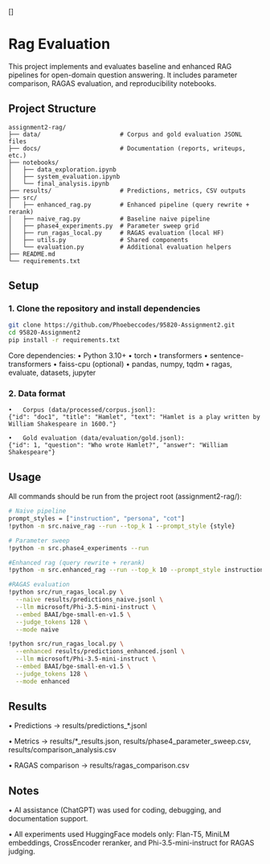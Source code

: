 []

# Rag Evaluation

This project implements and evaluates baseline and enhanced RAG pipelines for open-domain question answering. It includes parameter comparison, RAGAS evaluation, and reproducibility notebooks.

## Project Structure

```
assignment2-rag/
├── data/                      # Corpus and gold evaluation JSONL files
├── docs/                      # Documentation (reports, writeups, etc.)
├── notebooks/
│   ├── data_exploration.ipynb
│   ├── system_evaluation.ipynb
│   └── final_analysis.ipynb
├── results/                   # Predictions, metrics, CSV outputs
├── src/
│   ├── enhanced_rag.py        # Enhanced pipeline (query rewrite + rerank)
│   ├── naive_rag.py           # Baseline naive pipeline
│   ├── phase4_experiments.py  # Parameter sweep grid
│   ├── run_ragas_local.py     # RAGAS evaluation (local HF)
│   ├── utils.py               # Shared components
│   └── evaluation.py          # Additional evaluation helpers
├── README.md
└── requirements.txt
```

## Setup

### 1. Clone the repository and install dependencies

```bash
git clone https://github.com/Phoebeccodes/95820-Assignment2.git
cd 95820-Assignment2
pip install -r requirements.txt

```

Core dependencies:
• Python 3.10+
• torch
• transformers
• sentence-transformers
• faiss-cpu (optional)
• pandas, numpy, tqdm
• ragas, evaluate, datasets, jupyter

### 2. Data format

    •	Corpus (data/processed/corpus.jsonl):
    {"id": "doc1", "title": "Hamlet", "text": "Hamlet is a play written by William Shakespeare in 1600."}

    •	Gold evaluation (data/evaluation/gold.jsonl):
    {"id": 1, "question": "Who wrote Hamlet?", "answer": "William Shakespeare"}

## Usage

All commands should be run from the project root (assignment2-rag/):

```bash
# Naive pipeline
prompt_styles = ["instruction", "persona", "cot"]
!python -m src.naive_rag --run --top_k 1 --prompt_style {style}

# Parameter sweep
!python -m src.phase4_experiments --run

#Enhanced rag (query rewrite + rerank)
!python -m src.enhanced_rag --run --top_k 10 --prompt_style instruction

#RAGAS evaluation
!python src/run_ragas_local.py \
  --naive results/predictions_naive.jsonl \
  --llm microsoft/Phi-3.5-mini-instruct \
  --embed BAAI/bge-small-en-v1.5 \
  --judge_tokens 128 \
  --mode naive

!python src/run_ragas_local.py \
  --enhanced results/predictions_enhanced.jsonl \
  --llm microsoft/Phi-3.5-mini-instruct \
  --embed BAAI/bge-small-en-v1.5 \
  --judge_tokens 128 \
  --mode enhanced


```

## Results

• Predictions → results/predictions\_\*.jsonl

• Metrics → results/\*\_results.json, results/phase4_parameter_sweep.csv, results/comparison_analysis.csv

• RAGAS comparison → results/ragas_comparison.csv

## Notes

• AI assistance (ChatGPT) was used for coding, debugging, and documentation support.

• All experiments used HuggingFace models only: Flan-T5, MiniLM embeddings, CrossEncoder reranker, and Phi-3.5-mini-instruct for RAGAS judging.

